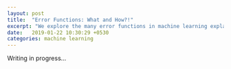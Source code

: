 ```yaml
---
layout: post
title:  "Error Functions: What and How?!"
excerpt: "We explore the many error functions in machine learning explaining what they are, what they do, and how they were derived."
date:   2019-01-22 10:30:29 +0530
categories: machine learning
---
```

<script type="text/javascript" src="//cdn.mathjax.org/mathjax/latest/MathJax.js?config=TeX-AMS-MML_HTMLorMML"></script>

Writing in progress...
